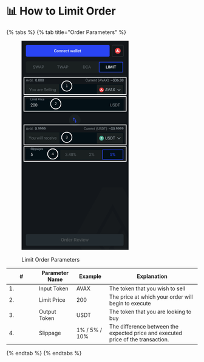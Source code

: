 # 📊 How to Limit Order

{% tabs %}
{% tab title="Order Parameters" %}
<figure><img src="../../.gitbook/assets/twap.fi limit order panel.png" alt="" width="282"><figcaption><p>Limit Order Parameters</p></figcaption></figure>

<table><thead><tr><th width="65">#</th><th>Parameter Name</th><th>Example</th><th>Explanation</th></tr></thead><tbody><tr><td>1.</td><td>Input Token</td><td>AVAX</td><td>The token that you wish to sell</td></tr><tr><td>2.</td><td>Limit Price</td><td>200</td><td>The price at which your order will begin to execute</td></tr><tr><td>3.</td><td>Output Token </td><td>USDT</td><td>The token that you are looking to buy</td></tr><tr><td>4.</td><td>Slippage</td><td>1% / 5% / 10% </td><td>The difference between the expected price and executed price of the transaction.</td></tr></tbody></table>
{% endtab %}
{% endtabs %}
